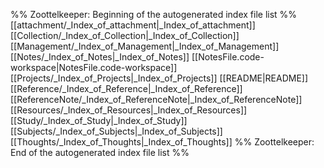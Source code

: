 %% Zoottelkeeper: Beginning of the autogenerated index file list  %%
 [[attachment/_Index_of_attachment|_Index_of_attachment]]
 [[Collection/_Index_of_Collection|_Index_of_Collection]]
 [[Management/_Index_of_Management|_Index_of_Management]]
 [[Notes/_Index_of_Notes|_Index_of_Notes]]
 [[NotesFile.code-workspace|NotesFile.code-workspace]]
 [[Projects/_Index_of_Projects|_Index_of_Projects]]
 [[README|README]]
 [[Reference/_Index_of_Reference|_Index_of_Reference]]
 [[ReferenceNote/_Index_of_ReferenceNote|_Index_of_ReferenceNote]]
 [[Resources/_Index_of_Resources|_Index_of_Resources]]
 [[Study/_Index_of_Study|_Index_of_Study]]
 [[Subjects/_Index_of_Subjects|_Index_of_Subjects]]
 [[Thoughts/_Index_of_Thoughts|_Index_of_Thoughts]]
%% Zoottelkeeper: End of the autogenerated index file list  %%
